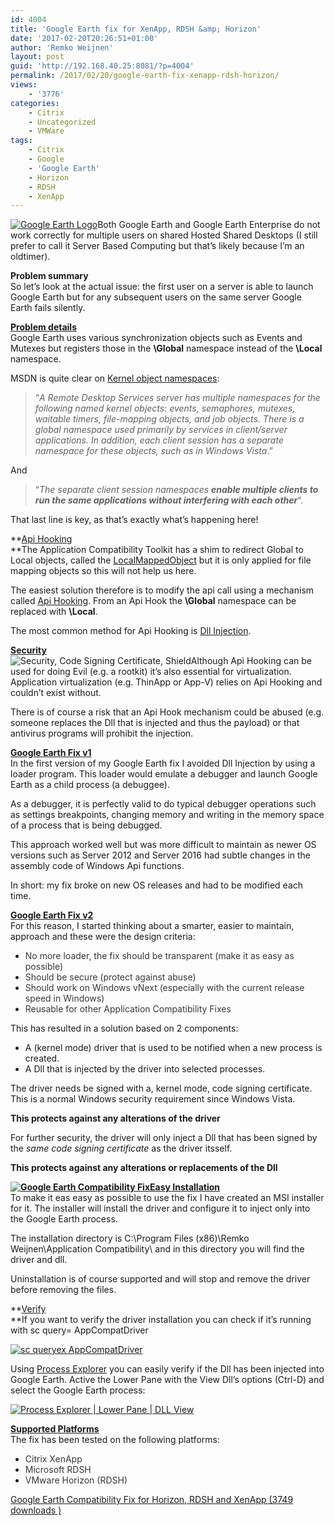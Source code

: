 ```yaml
---
id: 4004
title: 'Google Earth fix for XenApp, RDSH &amp; Horizon'
date: '2017-02-20T20:26:51+01:00'
author: 'Remko Weijnen'
layout: post
guid: 'http://192.168.40.25:8081/?p=4004'
permalink: /2017/02/20/google-earth-fix-xenapp-rdsh-horizon/
views:
    - '3776'
categories:
    - Citrix
    - Uncategorized
    - VMWare
tags:
    - Citrix
    - Google
    - 'Google Earth'
    - Horizon
    - RDSH
    - XenApp
---
```


[![Google Earth Logo](http://192.168.40.25:8081/wp-content/uploads/2017/02/Google_Earth_logo_thumb.png "Google Earth Logo")](http://192.168.40.25:8081/wp-content/uploads/2017/02/Google_Earth_logo.png)Both Google Earth and Google Earth Enterprise do not work correctly for multiple users on shared Hosted Shared Desktops (I still prefer to call it Server Based Computing but that’s likely because I’m an oldtimer).

**Problem summary**  
So let’s look at the actual issue: the first user on a server is able to launch Google Earth but for any subsequent users on the same server Google Earth fails silently.

**<u>Problem details</u>**  
Google Earth uses various synchronization objects such as Events and Mutexes but registers those in the **\\Global** namespace instead of the **\\Local** namespace.

MSDN is quite clear on [Kernel object namespaces](https://msdn.microsoft.com/en-us/library/aa382954(v=vs.85).aspx):

> “*A Remote Desktop Services server has multiple namespaces for the following named kernel objects: events, semaphores, mutexes, waitable timers, file-mapping objects, and job objects. There is a global namespace used primarily by services in client/server applications. In addition, each client session has a separate namespace for these objects, such as in Windows Vista*.”

And

> “*The separate client session namespaces **enable multiple clients to run the same applications without interfering with each other***“.

That last line is key, as that’s exactly what’s happening here!

**<u>Api Hooking  
</u>**The Application Compatibility Toolkit has a shim to redirect Global to Local objects, called the [LocalMappedObject](http://technet.microsoft.com/en-us/library/cc749287(WS.10).aspx) but it is only applied for file mapping objects so this will not help us here.

The easiest solution therefore is to modify the api call using a mechanism called [Api Hooking](https://en.wikipedia.org/wiki/Hooking#In_Depth_API_Hooking). From an Api Hook the **\\Global** namespace can be replaced with **\\Local**.

The most common method for Api Hooking is [Dll Injection](https://en.wikipedia.org/wiki/DLL_injection).

**<u>Security</u>**  
![Security, Code Signing Certificate, Shield](https://www.digicert.com/images/code-signing-shield.png)Although Api Hooking can be used for doing Evil (e.g. a rootkit) it’s also essential for virtualization. Application virtualization (e.g. ThinApp or App-V) relies on Api Hooking and couldn’t exist without.

There is of course a risk that an Api Hook mechanism could be abused (e.g. someone replaces the Dll that is injected and thus the payload) or that antivirus programs will prohibit the injection.

**<u>Google Earth Fix v1</u>**  
In the first version of my Google Earth fix I avoided Dll Injection by using a loader program. This loader would emulate a debugger and launch Google Earth as a child process (a debuggee).

As a debugger, it is perfectly valid to do typical debugger operations such as settings breakpoints, changing memory and writing in the memory space of a process that is being debugged.

This approach worked well but was more difficult to maintain as newer OS versions such as Server 2012 and Server 2016 had subtle changes in the assembly code of Windows Api functions.

In short: my fix broke on new OS releases and had to be modified each time.

**<u>Google Earth Fix v2</u>**  
For this reason, I started thinking about a smarter, easier to maintain, approach and these were the design criteria:

- <span style="color: #35383d;">No more loader, the fix should be transparent (make it as easy as possible)</span>
- <span style="color: #35383d;">Should be secure (protect against abuse)</span>
- <span style="color: #35383d;">Should work on Windows vNext (especially with the current release speed in Windows)</span>
- <span style="color: #35383d;">Reusable for other Application Compatibility Fixes</span>

This has resulted in a solution based on 2 components:

- A (kernel mode) driver that is used to be notified when a new process is created.
- A Dll that is injected by the driver into selected processes.

The driver needs be signed with a, kernel mode, code signing certificate. This is a normal Windows security requirement since Windows Vista.

**This protects against any alterations of the driver**

For further security, the driver will only inject a Dll that has been signed by the *same code signing certificate* as the driver itsself.

**This protects against any alterations or replacements of the Dll**

**<u>[![Google Earth Compatibility Fix](http://192.168.40.25:8081/wp-content/uploads/2017/02/image_thumb-5.png "image")](http://192.168.40.25:8081/wp-content/uploads/2017/02/image-5.png)Easy Installation</u>**  
To make it eas easy as possible to use the fix I have created an MSI installer for it. The installer will install the driver and configure it to inject only into the Google Earth process.

The installation directory is C:\\Program Files (x86)\\Remko Weijnen\\Application Compatibility\\ and in this directory you will find the driver and dll.

Uninstallation is of course supported and will stop and remove the driver before removing the files.

**<u>Verify  
</u>**If you want to verify the driver installation you can check if it’s running with sc query= AppCompatDriver

[![sc queryex AppCompatDriver](http://192.168.40.25:8081/wp-content/uploads/2017/02/image_thumb-6.png "image")](http://192.168.40.25:8081/wp-content/uploads/2017/02/image-6.png)

Using [Process Explorer](https://technet.microsoft.com/en-us/sysinternals/processexplorer.aspx) you can easily verify if the Dll has been injected into Google Earth. Active the Lower Pane with the View Dll’s options (Ctrl-D) and select the Google Earth process:

[![Process Explorer | Lower Pane | DLL View](http://192.168.40.25:8081/wp-content/uploads/2017/02/image_thumb-7.png "image")](http://192.168.40.25:8081/wp-content/uploads/2017/02/image-7.png)

**<u>Supported Platforms</u>**  
The fix has been tested on the following platforms:

- <span style="color: #35383d;">Citrix XenApp</span>
- <span style="color: #35383d;">Microsoft RDSH</span>
- <span style="color: #35383d;">VMware Horizon (RDSH)</span>

[ Google Earth Compatibility Fix for Horizon, RDSH and XenApp (3749 downloads ) ](http://192.168.40.25:8081/download/google-earth-compatibility-fix-horizon-rdsh-xenapp/?tmstv=1726048920 "Version 1.0")